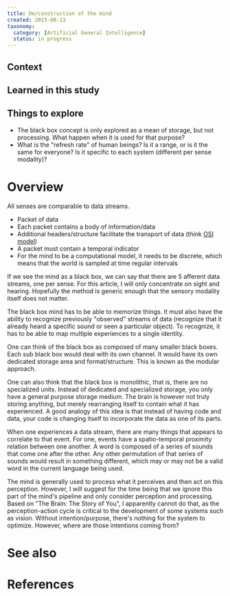 ```yaml
---
title: De/construction of the mind
created: 2015-08-13
taxonomy:
  category: [Artificial General Intelligence]
  status: in progress
---
```


## Context

## Learned in this study

## Things to explore
* The black box concept is only explored as a mean of storage, but not processing. What happen when it is used for that purpose?
* What is the "refresh rate" of human beings? Is it a range, or is it the same for everyone? Is it specific to each system (different per sense modality)?

# Overview
All senses are comparable to data streams.

* Packet of data
* Each packet contains a body of information/data
* Additional headers/structure facilitate the transport of data (think [OSI model](https://en.wikipedia.org/wiki/OSI_model))
* A packet must contain a temporal indicator
* For the mind to be a computational model, it needs to be discrete, which means that the world is sampled at time regular intervals

If we see the mind as a black box, we can say that there are 5 afferent data streams, one per sense. For this article, I will only concentrate on sight and hearing. Hopefully the method is generic enough that the sensory modality itself does not matter.

The black box mind has to be able to memorize things. It must also have the ability to recognize previously "observed" streams of data (recognize that it already heard a specific sound or seen a particular object). To recognize, it has to be able to map multiple experiences to a single identity.

One can think of the black box as composed of many smaller black boxes. Each sub black box would deal with its own channel. It would have its own dedicated storage area and format/structure. This is known as the modular approach.

One can also think that the black box is monolithic, that is, there are no specialized units. Instead of dedicated and specialized storage, you only have a general purpose storage medium. The brain is however not truly storing anything, but merely rearranging itself to contain what it has experienced. A good analogy of this idea is that instead of having code and data, your code is changing itself to incorporate the data as one of its parts.

When one experiences a data stream, there are many things that appears to correlate to that event. For one, events have a spatio-temporal proximity relation between one another. A word is composed of a series of sounds that come one after the other. Any other permutation of that series of sounds would result in something different, which may or may not be a valid word in the current language being used.

The mind is generally used to process what it perceives and then act on this perception. However, I will suggest for the time being that we ignore this part of the mind's pipeline and only consider perception and processing.
Based on "The Brain: The Story of You", I apparently cannot do that, as the perception-action cycle is critical to the development of some systems such as vision.
Without intention/purpose, there's nothing for the system to optimize.
However, where are those intentions coming from?

# See also

# References